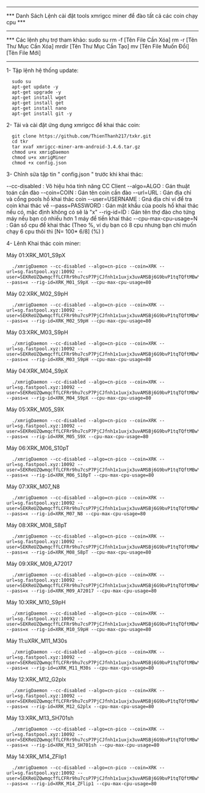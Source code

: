 **********************************************************************************
*** Danh Sách Lệnh cài đặt tools xmrigcc miner để đào tất cả các coin chạy cpu ***
**********************************************************************************
*** Các lệnh phụ trợ tham khảo:
sudo su 
rm -f [Tên File Cần Xóa]
rm -r [Tên Thư Mục Cần Xóa]
mrdir [Tên Thư Mục Cần Tạo]
mv [Tên File Muốn Đổi] [Tên File Mới]

**********************************************************************************

1- Tập lệnh hệ thống update:

      sudo su
      apt-get update -y 
      apt-get upgrade -y
      apt-get install wget 
      apt-get install get 
      apt-get install nano
      apt-get install git -y

2- Tải và cài đặt ứng dụng xmrigcc để khai thác coin:

      git clone https://github.com/ThienThanh217/txkr.git
      cd tkr
      tar xvaf xmrigcc-miner-arm-android-3.4.6.tar.gz
      chmod u+x xmrigDaemon
      chmod u+x xmrigMiner
      chmod +x config.json

3- Chỉnh sửa tập tin " config.json "  trước khi khai thác:

--cc-disabled : Vô hiệu hóa tính năng CC Client
--algo=ALGO : Gán thuật toán cần đào
--coin=COIN : Gán tên coin cần đào
--url=URL : Gán địa chỉ và cổng pools hồ khai thác coin
--user=USERNAME : Gná địa chỉ ví để tra coin khai thác về
--pass=PASSWORD : Gán mật khẩu của pools hồ khai thác nếu có, mặc định không có sẽ là "x"
--rig-id=ID : Gán tên thợ đào cho tứng máy nếu bạn có nhiều hơn 1 máy để tiền khai thác
--cpu-max-cpu-usage=N : Gán số cpu để khai thác (Theo %, ví dụ bạn có 8 cpu nhưng bạn chỉ muốn chạy 6 cpu thôi thì [N= 100* 6/8] (%) )


4- Lênh Khai thác coin miner:

Máy 01:XRK_M01_S9pX

      ./xmrigDaemon --cc-disabled --algo=cn-pico --coin=XRK --url=sg.fastpool.xyz:10092 --user=SEKReUZQwmqcffLCFRr9hu7csP7PjCJfnh1x1uxjx3uvAMSBj6G9bvP1tqTQftMBwYaJErjc8yfNmBLBTKL9rM1Y3k7SAwTUZUd --pass=x --rig-id=XRK_M01_S9pX --cpu-max-cpu-usage=80

Máy 02:XRK_M02_S9pH

      ./xmrigDaemon --cc-disabled --algo=cn-pico --coin=XRK --url=sg.fastpool.xyz:10092 --user=SEKReUZQwmqcffLCFRr9hu7csP7PjCJfnh1x1uxjx3uvAMSBj6G9bvP1tqTQftMBwYaJErjc8yfNmBLBTKL9rM1Y3k7SAwTUZUd --pass=x --rig-id=XRK_M02_S9pH --cpu-max-cpu-usage=80

Máy 03:XRK_M03_S9pH

      ./xmrigDaemon --cc-disabled --algo=cn-pico --coin=XRK --url=sg.fastpool.xyz:10092 --user=SEKReUZQwmqcffLCFRr9hu7csP7PjCJfnh1x1uxjx3uvAMSBj6G9bvP1tqTQftMBwYaJErjc8yfNmBLBTKL9rM1Y3k7SAwTUZUd --pass=x --rig-id=XRK_M03_S9pH --cpu-max-cpu-usage=80

Máy 04:XRK_M04_S9pX

      ./xmrigDaemon --cc-disabled --algo=cn-pico --coin=XRK --url=sg.fastpool.xyz:10092 --user=SEKReUZQwmqcffLCFRr9hu7csP7PjCJfnh1x1uxjx3uvAMSBj6G9bvP1tqTQftMBwYaJErjc8yfNmBLBTKL9rM1Y3k7SAwTUZUd --pass=x --rig-id=XRK_M04_S9pX --cpu-max-cpu-usage=80

Máy 05:XRK_M05_S9X

      ./xmrigDaemon --cc-disabled --algo=cn-pico --coin=XRK --url=sg.fastpool.xyz:10092 --user=SEKReUZQwmqcffLCFRr9hu7csP7PjCJfnh1x1uxjx3uvAMSBj6G9bvP1tqTQftMBwYaJErjc8yfNmBLBTKL9rM1Y3k7SAwTUZUd --pass=x --rig-id=XRK_M05_S9X --cpu-max-cpu-usage=80

Máy 06:XRK_M06_S10pT

      ./xmrigDaemon --cc-disabled --algo=cn-pico --coin=XRK --url=sg.fastpool.xyz:10092 --user=SEKReUZQwmqcffLCFRr9hu7csP7PjCJfnh1x1uxjx3uvAMSBj6G9bvP1tqTQftMBwYaJErjc8yfNmBLBTKL9rM1Y3k7SAwTUZUd --pass=x --rig-id=XRK_M06_S10pT --cpu-max-cpu-usage=80

Máy 07:XRK_M07_N8

      ./xmrigDaemon --cc-disabled --algo=cn-pico --coin=XRK --url=sg.fastpool.xyz:10092 --user=SEKReUZQwmqcffLCFRr9hu7csP7PjCJfnh1x1uxjx3uvAMSBj6G9bvP1tqTQftMBwYaJErjc8yfNmBLBTKL9rM1Y3k7SAwTUZUd --pass=x --rig-id=XRK_M07_N8 --cpu-max-cpu-usage=80

Máy 08:XRK_M08_S8pT

      ./xmrigDaemon --cc-disabled --algo=cn-pico --coin=XRK --url=sg.fastpool.xyz:10092 --user=SEKReUZQwmqcffLCFRr9hu7csP7PjCJfnh1x1uxjx3uvAMSBj6G9bvP1tqTQftMBwYaJErjc8yfNmBLBTKL9rM1Y3k7SAwTUZUd --pass=x --rig-id=XRK_M08_S8pT --cpu-max-cpu-usage=80

Máy 09:XRK_M09_A72017

      ./xmrigDaemon --cc-disabled --algo=cn-pico --coin=XRK --url=sg.fastpool.xyz:10092 --user=SEKReUZQwmqcffLCFRr9hu7csP7PjCJfnh1x1uxjx3uvAMSBj6G9bvP1tqTQftMBwYaJErjc8yfNmBLBTKL9rM1Y3k7SAwTUZUd --pass=x --rig-id=XRK_M09_A72017 --cpu-max-cpu-usage=80

Máy 10:XRK_M10_S9pH

      ./xmrigDaemon --cc-disabled --algo=cn-pico --coin=XRK --url=sg.fastpool.xyz:10092 --user=SEKReUZQwmqcffLCFRr9hu7csP7PjCJfnh1x1uxjx3uvAMSBj6G9bvP1tqTQftMBwYaJErjc8yfNmBLBTKL9rM1Y3k7SAwTUZUd --pass=x --rig-id=XRK_M10_S9pH --cpu-max-cpu-usage=80

Máy 11:uXRK_M11_M30s

      ./xmrigDaemon --cc-disabled --algo=cn-pico --coin=XRK --url=sg.fastpool.xyz:10092 --user=SEKReUZQwmqcffLCFRr9hu7csP7PjCJfnh1x1uxjx3uvAMSBj6G9bvP1tqTQftMBwYaJErjc8yfNmBLBTKL9rM1Y3k7SAwTUZUd --pass=x --rig-id=uXRK_M11_M30s --cpu-max-cpu-usage=80

Máy 12:XRK_M12_G2plx

      ./xmrigDaemon --cc-disabled --algo=cn-pico --coin=XRK --url=sg.fastpool.xyz:10092 --user=SEKReUZQwmqcffLCFRr9hu7csP7PjCJfnh1x1uxjx3uvAMSBj6G9bvP1tqTQftMBwYaJErjc8yfNmBLBTKL9rM1Y3k7SAwTUZUd --pass=x --rig-id=XRK_M12_G2plx --cpu-max-cpu-usage=80

Máy 13:XRK_M13_SH701sh

      ./xmrigDaemon --cc-disabled --algo=cn-pico --coin=XRK --url=sg.fastpool.xyz:10092 --user=SEKReUZQwmqcffLCFRr9hu7csP7PjCJfnh1x1uxjx3uvAMSBj6G9bvP1tqTQftMBwYaJErjc8yfNmBLBTKL9rM1Y3k7SAwTUZUd --pass=x --rig-id=XRK_M13_SH701sh --cpu-max-cpu-usage=80

Máy 14:XRK_M14_ZFlip1

      ./xmrigDaemon --cc-disabled --algo=cn-pico --coin=XRK --url=sg.fastpool.xyz:10092 --user=SEKReUZQwmqcffLCFRr9hu7csP7PjCJfnh1x1uxjx3uvAMSBj6G9bvP1tqTQftMBwYaJErjc8yfNmBLBTKL9rM1Y3k7SAwTUZUd.XRK_M14_ZFlip1 --pass=x --rig-id=XRK_M14_ZFlip1 --cpu-max-cpu-usage=80

